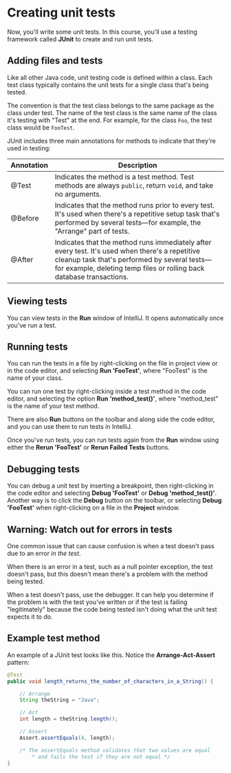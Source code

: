 # Creating unit tests

Now, you'll write some unit tests. In this course, you'll use a testing framework called **JUnit** to create and run unit tests.

## Adding files and tests

Like all other Java code, unit testing code is defined within a class. Each test class typically contains the unit tests for a single class that's being tested.

The convention is that the test class belongs to the same package as the class under test. The name of the test class is the same name of the class it's testing with "Test" at the end. For example, for the class `Foo`, the test class would be `FooTest`.

JUnit includes three main annotations for methods to indicate that they're used in testing:

| Annotation | Description                                                                                                                                                                                                             |
| ---------- | ----------------------------------------------------------------------------------------------------------------------------------------------------------------------------------------------------------------------- |
| @Test      | Indicates the method is a test method. Test methods are always `public`, return `void`, and take no arguments.                                                                                                              |
| @Before    | Indicates that the method runs prior to every test. It's used when there's a repetitive setup task that's performed by several tests—for example, the "Arrange" part of tests.                                          |
| @After     | Indicates that the method runs immediately after every test. It's used when there's a repetitive cleanup task that's performed by several tests—for example, deleting temp files or rolling back database transactions. |

## Viewing tests

You can view tests in the **Run** window of IntelliJ. It opens automatically once you've run a test.

## Running tests

You can run the tests in a file by right-clicking on the file in project view or in the code editor, and selecting **Run 'FooTest'**, where "FooTest" is the name of your class.

You can run one test by right-clicking inside a test method in the code editor, and selecting the option **Run 'method_test()'**, where "method_test" is the name of your test method.

There are also **Run** buttons on the toolbar and along side the code editor, and you can use them to run tests in IntelliJ.

Once you've run tests, you can run tests again from the **Run** window using either the **Rerun 'FooTest'** or **Rerun Failed Tests** buttons.

## Debugging tests

You can debug a unit test by inserting a breakpoint, then right-clicking in the code editor and selecting **Debug 'FooTest'** or **Debug 'method_test()'**. Another way is to click the **Debug** button on the toolbar, or selecting **Debug 'FooTest'** when right-clicking on a file in the **Project** window.

## Warning: Watch out for errors in tests

One common issue that can cause confusion is when a test doesn't pass due to an error _in the test_.

When there is an error in a test, such as a null pointer exception, the test doesn't pass, but this doesn't mean there's a problem with the method being tested.

When a test doesn't pass, use the debugger. It can help you determine if the problem is with the test you've written or if the test is failing "legitimately" because the code being tested isn't doing what the unit test expects it to do.

## Example test method

An example of a JUnit test looks like this. Notice the **Arrange-Act-Assert** pattern:

```java
@Test
public void length_returns_the_number_of_characters_in_a_String() {

    // Arrange
    String theString = "Java";

    // Act
    int length = theString.length();

    // Assert
    Assert.assertEquals(4, length);

    /* The assertEquals method validates that two values are equal
        * and fails the test if they are not equal */
}
```